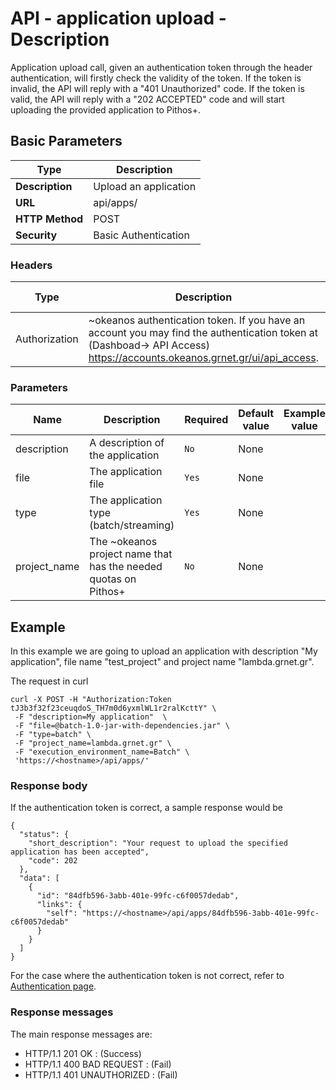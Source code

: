 
# API - application upload - Description

Application upload call, given an authentication token through the header authentication,
will firstly check the validity of the token. If the token is invalid, the API will reply with
a "401 Unauthorized" code. If the token is valid, the API will reply with a "202 ACCEPTED" code
and will start uploading the provided application to Pithos+.

## Basic Parameters

|Type | Description
------|-------------
**Description** | Upload an application
**URL**         | api/apps/
**HTTP Method** | POST
**Security**    | Basic Authentication


### Headers

Type | Description | Required | Default value | Example value
------|-------------|----------|---------------|---------------
Authorization | ~okeanos authentication token. If you have an account you may find the authentication token at (Dashboad-> API Access) https://accounts.okeanos.grnet.gr/ui/api_access. | `Yes` | None | Token tJ3b3f32f23ceuqdoS_..


### Parameters

Name | Description | Required | Default value | Example value
------|-------------|----------|---------------|---------------
description  | A description of the application | `No` |None|
file | The application file | `Yes` | None
type | The application type (batch/streaming) | `Yes` | None
project_name | The ~okeanos project name that has the needed quotas on Pithos+ | `No` | None


## Example

In this example we are going to upload an application with description "My application", file
name "test_project" and project name "lambda.grnet.gr".

The request in curl

```
curl -X POST -H "Authorization:Token tJ3b3f32f23ceuqdoS_TH7m0d6yxmlWL1r2ralKcttY" \
 -F "description=My application"  \
 -F "file=@batch-1.0-jar-with-dependencies.jar" \
 -F "type=batch" \
 -F "project_name=lambda.grnet.gr" \
 -F "execution_environment_name=Batch" \
 'https://<hostname>/api/apps/'
```


### Response body

If the authentication token is correct, a sample response would be

```
{
  "status": {
    "short_description": "Your request to upload the specified application has been accepted",
    "code": 202
  },
  "data": [
    {
      "id": "84dfb596-3abb-401e-99fc-c6f0057dedab",
      "links": {
        "self": "https://<hostname>/api/apps/84dfb596-3abb-401e-99fc-c6f0057dedab"
      }
    }
  ]
}
```

For the case where the authentication token is not correct, refer to [Authentication page](Authentication.md).

### Response messages

The main response messages are:

- HTTP/1.1 201 OK : (Success)
- HTTP/1.1 400 BAD REQUEST : (Fail)
- HTTP/1.1 401 UNAUTHORIZED : (Fail)
